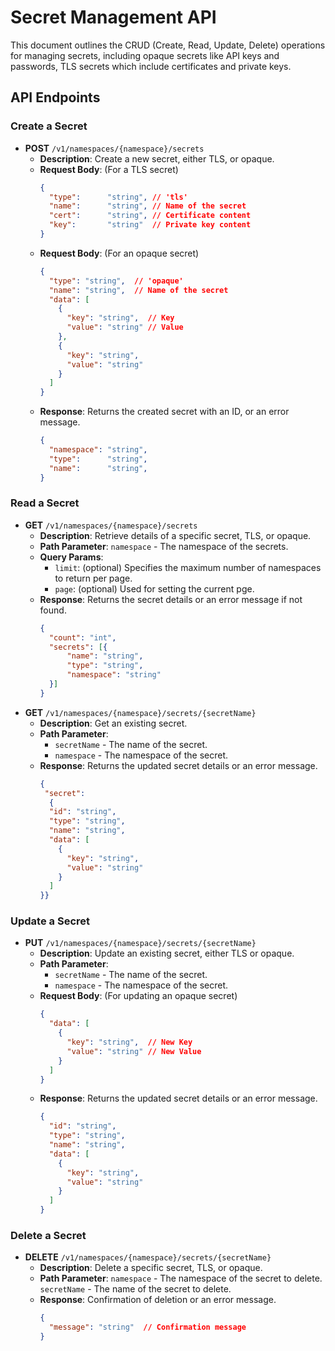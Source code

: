 # Secret Management API

This document outlines the CRUD (Create, Read, Update, Delete) operations for managing secrets, including opaque secrets like API keys and passwords, TLS secrets which include certificates and private keys.

## API Endpoints

### Create a Secret

- **POST** `/v1/namespaces/{namespace}/secrets`
  - **Description**: Create a new secret, either TLS, or opaque.
  - **Request Body**: (For a TLS secret)
    ```json
    {
      "type":      "string", // 'tls'
      "name":      "string", // Name of the secret
      "cert":      "string", // Certificate content
      "key":       "string"  // Private key content
    }
    ```
  - **Request Body**: (For an opaque secret)
    ```json
    {
      "type": "string",  // 'opaque'
      "name": "string",  // Name of the secret
      "data": [
        {
          "key": "string",  // Key
          "value": "string" // Value
        },
        {
          "key": "string",
          "value": "string"
        }
      ]
    }
    ```
  - **Response**: Returns the created secret with an ID, or an error message.
    ```json
    {
      "namespace": "string",
      "type":      "string",
      "name":      "string",
    }
    ```

### Read a Secret

- **GET** `/v1/namespaces/{namespace}/secrets`
  - **Description**: Retrieve details of a specific secret, TLS, or opaque.
  - **Path Parameter**: `namespace` - The namespace of the secrets.
  - **Query Params**:
    - `limit`: (optional) Specifies the maximum number of namespaces to return per page.
    - `page`: (optional) Used for setting the current pge.
  - **Response**: Returns the secret details or an error message if not found.
    ```json
    {
      "count": "int",
      "secrets": [{
          "name": "string",
          "type": "string",
          "namespace": "string"
      }]
    }
    ```
- **GET** `/v1/namespaces/{namespace}/secrets/{secretName}`
  - **Description**: Get an existing secret.
  - **Path Parameter**:
    - `secretName` - The name of the secret.
    - `namespace` - The namespace of the secret.
  - **Response**: Returns the updated secret details or an error message.
    ```json
    {
     "secret": 
      {
      "id": "string",
      "type": "string",
      "name": "string",
      "data": [
        {
          "key": "string",
          "value": "string"
        }
      ]
    }}
    ```

### Update a Secret

- **PUT** `/v1/namespaces/{namespace}/secrets/{secretName}`
  - **Description**: Update an existing secret, either TLS or opaque.
  - **Path Parameter**:
    - `secretName` - The name of the secret.
    - `namespace` - The namespace of the secret.
  - **Request Body**: (For updating an opaque secret)
    ```json
    {
      "data": [
        {
          "key": "string",  // New Key
          "value": "string" // New Value
        }
      ]
    }
    ```
  - **Response**: Returns the updated secret details or an error message.
    ```json
    {
      "id": "string",
      "type": "string",
      "name": "string",
      "data": [
        {
          "key": "string",
          "value": "string"
        }
      ]
    }
    ```

### Delete a Secret

- **DELETE** `/v1/namespaces/{namespace}/secrets/{secretName}`
  - **Description**: Delete a specific secret, TLS, or opaque.
  - **Path Parameter**:
    `namespace` - The namespace of the secret to delete.
    `secretName` - The name of the secret to delete.
  - **Response**: Confirmation of deletion or an error message.
    ```json
    {
      "message": "string"  // Confirmation message
    }
    ```
